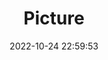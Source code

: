 ---
weight: 1
images:
- /images/edited/70.jpeg
title: Picture
date: 2022-10-24 22:59:53
tags:
- luminar
- work
---